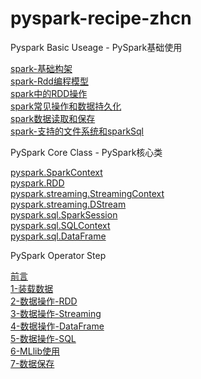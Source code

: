 # pyspark-recipe-zhcn

Pyspark Basic Useage - PySpark基础使用

[spark-基础构架](spark-basic/spark-基础构架.md)     
[spark-Rdd编程模型](spark-basic/spark-rdd.md)    
[spark中的RDD操作](spark-basic/spark中的RDD操作.md)       
[spark常见操作和数据持久化](spark-basic/spark常见操作和数据持久化.md)      
[spark数据读取和保存](spark-basic/spark数据读取与保存.md)      
[spark-支持的文件系统和sparkSql](spark-basic/spark-支持的文件系统和sparkSql.md) 

PySpark Core Class  - PySpark核心类

[pyspark.SparkContext](core-class-pysaprk/pyspark.SparkContext.md)     
[pyspark.RDD](core-class-pysaprk/pyspark.RDD.md)      
[pyspark.streaming.StreamingContext](core-class-pysaprk/pyspark.streaming.StreamingContext.md)     
[pyspark.streaming.DStream](core-class-pysaprk/pyspark.streaming.DStream.md)      
[pyspark.sql.SparkSession](core-class-pysaprk/pyspark.sql.SparkSession.md)     
[pyspark.sql.SQLContext](core-class-pysaprk/pyspark.sql.SQLContext.md)     
[pyspark.sql.DataFrame](core-class-pysaprk/pyspark.sql.DataFrame.md)      

PySpark Operator Step

[前言](pyspark-operator-step/前言.md)    
[1-装载数据](pyspark-operator-step/1-装载数据.md)    
[2-数据操作-RDD](pyspark-operator-step/2-数据操作-RDD.md)    
[3-数据操作-Streaming](pyspark-operator-step/3-数据操作-Streaming.md)      
[4-数据操作-DataFrame](pyspark-operator-step/4-数据操作-DataFrame.md)     
[5-数据操作-SQL](pyspark-operator-step/5-数据操作-SQL.md)     
[6-MLlib使用](pyspark-operator-step/6-MLlib使用.md)     
[7-数据保存](pyspark-operator-step/7-数据保存.md)     